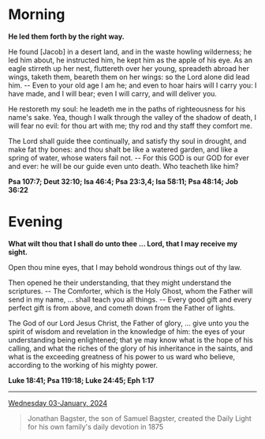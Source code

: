 # Morning

**He led them forth by the right way.**
 
He found [Jacob] in a desert land, and in the waste howling wilderness; he led him about, he instructed him, he kept him as the apple of his eye. As an eagle stirreth up her nest, fluttereth over her young, spreadeth abroad her wings, taketh them, beareth them on her wings: so the Lord alone did lead him. -- Even to your old age I am he; and even to hoar hairs will I carry you: I have made, and I will bear; even I will carry, and will deliver you.
 
He restoreth my soul: he leadeth me in the paths of righteousness for his name's sake. Yea, though I walk through the valley of the shadow of death, I will fear no evil: for thou art with me; thy rod and thy staff they comfort me.
 
The Lord shall guide thee continually, and satisfy thy soul in drought, and make fat thy bones: and thou shalt be like a watered garden, and like a spring of water, whose waters fail not. -- For this GOD is our GOD for ever and ever: he will be our guide even unto death. Who teacheth like him?  

**Psa 107:7; Deut 32:10; Isa 46:4; Psa 23:3,4; Isa 58:11; Psa 48:14; Job 36:22**

# Evening

**What wilt thou that I shall do unto thee ... Lord, that I may receive my sight.**
 
Open thou mine eyes, that I may behold wondrous things out of thy law.
 
Then opened he their understanding, that they might understand the scriptures. -- The Comforter, which is the Holy Ghost, whom the Father will send in my name, ... shall teach you all things. -- Every good gift and every perfect gift is from above, and cometh down from the Father of lights.
 
The God of our Lord Jesus Christ, the Father of glory, ... give unto you the spirit of wisdom and revelation in the knowledge of him: the eyes of your understanding being enlightened; that ye may know what is the hope of his calling, and what the riches of the glory of his inheritance in the saints, and what is the exceeding greatness of his power to us ward who believe, according to the working of his mighty power.  

**Luke 18:41; Psa 119:18; Luke 24:45; Eph 1:17**

---

[Wednesday 03-January, 2024](https://t.me/s/daily_light)

> Jonathan Bagster, the son of Samuel Bagster, created the Daily Light for his own family's daily devotion in 1875

